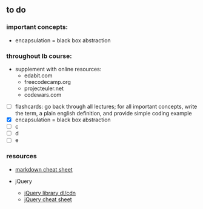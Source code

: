 ## to do

### important concepts:
* encapsulation = black box abstraction

### throughout Ib course:
* supplement with online resources:
    * edabit.com
    * freecodecamp.org
    * projecteuler.net
    * codewars.com
    
- [ ] flashcards: go back through all lectures; for all important concepts, write the term, a plain english definition, and provide simple coding example
- [x] encapsulation = black box abstraction
- [ ] c
- [ ] d
- [ ] e

### resources
* [markdown cheat sheet](https://github.com/adam-p/markdown-here/wiki/Markdown-Cheatsheet)

* jQuery
    * [jQuery library dl/cdn](code.jquery.com)
    * [jQuery cheat sheet](https://oscarotero.com/jquery/)